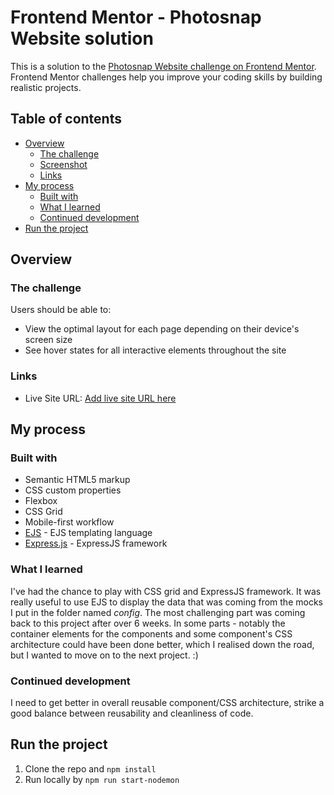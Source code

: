# Frontend Mentor - Photosnap Website solution

This is a solution to the [Photosnap Website challenge on Frontend Mentor](https://www.frontendmentor.io/challenges/photosnap-multipage-website-nMDSrNmNW). Frontend Mentor challenges help you improve your coding skills by building realistic projects.


## Table of contents

- [Overview](#overview)
  - [The challenge](#the-challenge)
  - [Screenshot](#screenshot)
  - [Links](#links)
- [My process](#my-process)
  - [Built with](#built-with)
  - [What I learned](#what-i-learned)
  - [Continued development](#continued-development)
- [Run the project](#run-the-project)

## Overview

### The challenge

Users should be able to:

- View the optimal layout for each page depending on their device's screen size
- See hover states for all interactive elements throughout the site

### Links

- Live Site URL: [Add live site URL here](http://tomthestrom-photosnap.herokuapp.com/)

## My process

### Built with

- Semantic HTML5 markup
- CSS custom properties
- Flexbox
- CSS Grid
- Mobile-first workflow
- [EJS](https://ejs.co/) - EJS templating language
- [Express.js](https://expressjs.com/) - ExpressJS framework

### What I learned

I've had the chance to play with CSS grid and ExpressJS framework. It was really useful to use EJS to display the data that was coming from the mocks I put in the folder named *config*. The most challenging part was coming back to this project after over 6 weeks.
In some parts - notably the container elements for the components and some component's CSS architecture could have been done better, which I realised down the road, but I wanted to move on to the next project. :)


### Continued development

I need to get better in overall reusable component/CSS architecture, strike a good balance between reusability and cleanliness of code.

## Run the project

1. Clone the repo and `npm install`
2. Run locally by `npm run start-nodemon`